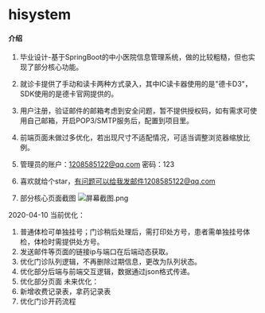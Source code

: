 # hisystem

#### 介绍
1. 毕业设计-基于SpringBoot的中小医院信息管理系统，做的比较粗糙，但也实现了部分核心功能。
2. 就诊卡提供了手动和读卡两种方式录入，其中IC读卡器使用的是"德卡D3"，SDK使用的是德卡官网提供的。
3. 用户注册，验证邮件的邮箱考虑到安全问题，暂不提供授权码，如有需求可使用自己邮箱，开启POP3/SMTP服务后，配置到项目里。
4. 前端页面未做过多优化，若出现尺寸不适配情况，可适当调整浏览器缩放比例。
5. 管理员的账户：1208585122@qq.com 密码：123
6. 喜欢就给个star，有问题可以给我发邮件1208585122@qq.com

7. 部分核心页面截图
![](https://images.gitee.com/uploads/images/2020/0310/162234_b76609c9_2344845.png "屏幕截图.png")

2020-04-10
当前优化：
1. 普通体检可单独挂号；门诊稍后处理后，需打印处方号，患者需单独挂号体检，体检时需提供处方号。
2. 发送邮件等页面的链接ip与端口在后端动态获取。
3. 优化门诊队列逻辑，不再删除过期信息，更改为队列状态。
4. 优化部分后端与前端交互逻辑，数据通过json格式传递。
5. 优化部分页面
未来优化：
1. 新增收费记录表，拿药记录表
2. 优化门诊开药流程

